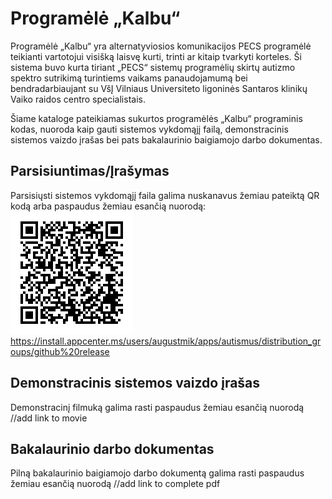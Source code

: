 # Programėlė „Kalbu“

Programėlė „Kalbu“ yra alternatyviosios komunikacijos PECS programėlė teikianti vartotojui visišką laisvę kurti, trinti ar kitaip tvarkyti korteles.
Ši sistema buvo kurta tiriant „PECS“ sistemų programėlių skirtų autizmo spektro sutrikimą turintiems vaikams panaudojamumą bei bendradarbiaujant su VšĮ Vilniaus Universiteto ligoninės Santaros klinikų Vaiko raidos centro specialistais.

Šiame kataloge pateikiamas sukurtos programėlės „Kalbu“ programinis kodas, nuoroda kaip gauti sistemos vykdomąjį failą, demonstracinis sistemos vaizdo įrašas bei pats bakalaurinio baigiamojo darbo dokumentas.

## Parsisiuntimas/Įrašymas

Parsisiųsti sistemos vykdomąjį faila galima nuskanavus žemiau pateiktą QR kodą arba paspaudus žemiau esančią nuorodą:
![QR Code](/downloadFromAppCenterQRCode.png)
https://install.appcenter.ms/users/augustmik/apps/autismus/distribution_groups/github%20release

## Demonstracinis sistemos vaizdo įrašas

Demonstracinį filmuką galima rasti paspaudus žemiau esančią nuorodą
//add link to movie

## Bakalaurinio darbo dokumentas

Pilną bakalaurinio baigiamojo darbo dokumentą galima rasti paspaudus žemiau esančią nuorodą
//add link to complete pdf
